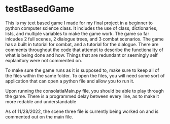 # testBasedGame

This is my text based game I made for my final project in a beginner to python computer science class. It includes the use of class, dictionaries, lists, and multiple variables to make the game work. The game so far inlcudes 2 full scenes, 2 dialogue trees, and 3 combat scenarios. The game has a built in tutorial for combat, and a tutorial for the dialogue. There are comments throughout the code that attempt to describe the functionality of what is being done and how. Things that are redundant or seemingly self explanitory were not commented on. 

To make sure the game runs as it is supposed to, make sure to keep all of the files within the same folder. To open the files, you will need some sort of application that can open a python file and allow you to run it. 

Upon running the consolatiaMain.py file, you should be able to play through the game. There is a programmed delay between every line, as to make it more redable and understandable

As of 11/28/2022, the scene three file is currently being worked on and is commented out on the main file.
